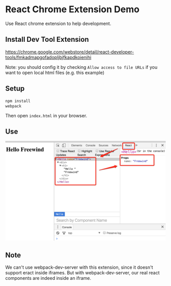 React Chrome Extension Demo
============================

Use React chrome extension to help development.

Install Dev Tool Extension
--------------------------

<https://chrome.google.com/webstore/detail/react-developer-tools/fmkadmapgofadopljbjfkapdkoienihi>

Note: you should config it by checking `Allow access to file URLs` if you want to open local html files (e.g. this example)

Setup
-----

```
npm install
webpack
```

Then open `index.html` in your browser.

Use
----

![react-extension](./images/react-extension.png)

Note
-----

We can't use webpack-dev-server with this extension, since it doesn't support eract inside iframes. But with webpack-dev-server, our real react components are indeed inside an iframe.

